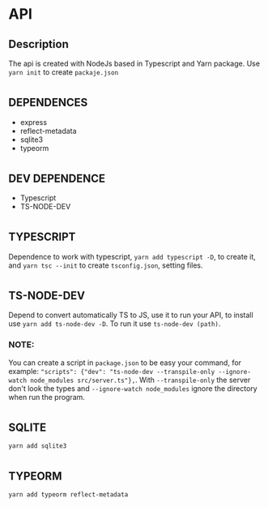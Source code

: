 # API

## Description
The api is created with NodeJs based in Typescript and Yarn package. Use `yarn init` to create `packaje.json`
#

## DEPENDENCES
- express
- reflect-metadata
- sqlite3
- typeorm
#

## DEV DEPENDENCE
- Typescript
- TS-NODE-DEV
#

## TYPESCRIPT
Dependence to work with typescript, `yarn add typescript -D`, to create it, and `yarn tsc --init` to create `tsconfig.json`, setting files.
#

## TS-NODE-DEV
Depend to convert automatically TS to JS, use it to run your API, to install use `yarn add ts-node-dev -D`. To run it use `ts-node-dev (path)`.
### NOTE: 
You can create a script in `package.json` to be easy your command, for example: `"scripts": {"dev": "ts-node-dev --transpile-only --ignore-watch node_modules src/server.ts"},`.
With `--transpile-only` the server don't look the types and `--ignore-watch node_modules` ignore the directory when run the program. 
#

## SQLITE
`yarn add sqlite3`
#

## TYPEORM
`yarn add typeorm reflect-metadata`